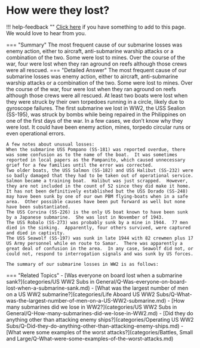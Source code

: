 # How were they lost?

!!! help-feedback ""
    [Click here](https://replace.md) if you have something to add to this page. We would love to hear from you.

=== "Summary"
    The most frequent cause of our submarine losses was enemy action, either to aircraft, anti-submarine warship attacks or a combination of the two. Some were lost to mines. Over the course of the war, four were lost when they ran aground on reefs although those crews were all rescued.
=== "Detailed Answer"
    The most frequent cause of our submarine losses was enemy action, either to aircraft, anti-submarine warship attacks or a combination of the two.  Some were lost to mines.  Over the course of the war, four were lost when they ran aground on reefs although those crews were all rescued.  At least two boats were lost when they were struck by their own torpedoes running in a circle, likely due to gyroscope failures.  The first submarine we lost in WW2, the USS Sealion (SS-195), was struck by bombs while being repaired in the Philippines on one of the first days of the war.  In a few cases, we don’t know why they were lost.  It could have been enemy action, mines, torpedo circular runs or even operational errors.

    A few notes about unusual losses:
    When the submarine USS Pompano (SS-181) was reported overdue, there was some confusion as to the name of the boat.  It was sometimes reported in local papers as the Pampanito, which caused unnecessary grief for a few families until the error was corrected.
    Two older boats, the USS Salmon (SS-182) and USS Halibut (SS-232) were so badly damaged that they had to be taken out of operational service.  Salmon became a training boat.  Halibut was just scrapped.  However, they are not included in the count of 52 since they did make it home.
    It has not been definitively established but the USS Dorado (SS-248) may have been sunk by one of our own PBM flying-boats when in a safe area.  Other possible causes have been put forward as well but none have been substantiated.
    The USS Corvina (SS-226) is the only US boat known to have been sunk by a Japanese submarine.  She was lost in November of 1943.
    The USS Robalo (SS-273) was probably sunk by a mine in 1944.  77 men died in the sinking.  Apparently, four others survived, were captured and died in captivity.
    The USS Seawolf (SS-197) was sunk in late 1944 with 82 crewmen plus 17 US Army personnel while en route to Samar.  There was apparently a great deal of confusion in the area.  In any case, Seawolf did not, or could not, respond to interrogation signals and was sunk by US forces.

    The summary of our submarine losses in WW2 is as follows:
=== "Related Topics"
    - [Was everyone on board lost when a submarine sank?](categories/US WW2 Subs in General/Q-Was-everyone-on-board-lost-when-a-submarine-sank.md)
    - [What was the largest number of men on a US WW2 submarine?](categories/Life Aboard US WW2 Subs/Q-What-was-the-largest-number-of-men-on-a-US-WW2-submarine.md)
    - [How many submarines did we lose in WW2?](categories/US WW2 Subs in General/Q-How-many-submarines-did-we-lose-in-WW2.md)
    - [Did they do anything other than attacking enemy ships?](categories/Operating US WW2 Subs/Q-Did-they-do-anything-other-than-attacking-enemy-ships.md)
    - [What were some examples of the worst attacks?](categories/Battles, Small and Large/Q-What-were-some-examples-of-the-worst-attacks.md)
